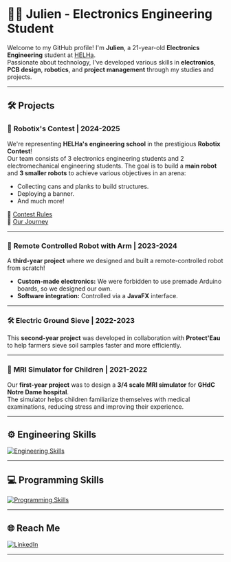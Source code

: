 # 👨‍💻 Julien - Electronics Engineering Student

Welcome to my GitHub profile! I'm **Julien**, a 21-year-old **Electronics Engineering** student at [HELHa](https://www.helha.be/).  
Passionate about technology, I've developed various skills in **electronics**, **PCB design**, **robotics**, and **project management** through my studies and projects.

---

## 🛠️ Projects

### 🤖 **Robotix's Contest | 2024-2025**
We're representing **HELHa's engineering school** in the prestigious **Robotix Contest**!  
Our team consists of 3 electronics engineering students and 2 electromechanical engineering students. The goal is to build a **main robot** and **3 smaller robots** to achieve various objectives in an arena:
- Collecting cans and planks to build structures.
- Deploying a banner.
- And much more!

🔗 [Contest Rules](https://www.eurobot.org/eurobot-contest/eurobot-2025/)  
🔗 [Our Journey](https://be.linkedin.com/in/julien-navez)

---

### 🤖 **Remote Controlled Robot with Arm | 2023-2024**
A **third-year project** where we designed and built a remote-controlled robot from scratch!  
- **Custom-made electronics:** We were forbidden to use premade Arduino boards, so we designed our own.
- **Software integration:** Controlled via a **JavaFX** interface.

---

### 🛠️ **Electric Ground Sieve | 2022-2023**
This **second-year project** was developed in collaboration with **Protect'Eau** to help farmers sieve soil samples faster and more efficiently.

---

### 🏥 **MRI Simulator for Children | 2021-2022**
Our **first-year project** was to design a **3/4 scale MRI simulator** for **GHdC Notre Dame hospital**.  
The simulator helps children familiarize themselves with medical examinations, reducing stress and improving their experience.

---

## ⚙️ Engineering Skills
[![Engineering Skills](https://skillicons.dev/icons?i=arduino,autocad,latex,matlab,octave)](https://skillicons.dev)

---

## 💻 Programming Skills
[![Programming Skills](https://skillicons.dev/icons?i=c,github,idea,java,opencv,py,vscode,js)](https://skillicons.dev)

---

## 🌐 Reach Me
[![LinkedIn](https://skillicons.dev/icons?i=linkedin)](https://be.linkedin.com/in/julien-navez)

---